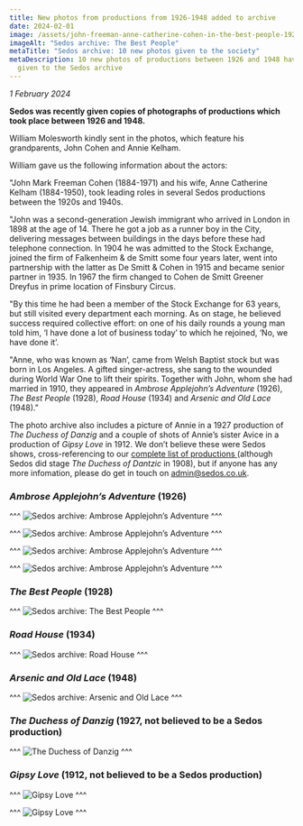 ```yaml
---
title: New photos from productions from 1926-1948 added to archive
date: 2024-02-01
image: /assets/john-freeman-anne-catherine-cohen-in-the-best-people-1928-autocorrected-.jpg
imageAlt: "Sedos archive: The Best People"
metaTitle: "Sedos archive: 10 new photos given to the society"
metaDescription: 10 new photos of productions between 1926 and 1948 have been
  given to the Sedos archive
---
```

*1 February 2024*

**Sedos was recently given copies of photographs of productions which took place between 1926 and 1948.**

William Molesworth kindly sent in the photos, which feature his grandparents, John Cohen and Annie Kelham.

William gave us the following information about the actors:

"John Mark Freeman Cohen (1884-1971) and his wife, Anne Catherine Kelham (1884-1950), took leading roles in several Sedos productions between the 1920s and 1940s. 

"John was a second-generation Jewish immigrant who arrived in London in 1898 at the age of 14. There he got a job as a runner boy in the City, delivering messages between buildings in the days before these had telephone connection. In 1904 he was admitted to the Stock Exchange, joined the firm of Falkenheim & de Smitt some four years later, went into partnership with the latter as De Smitt & Cohen in 1915 and became senior partner in 1935. In 1967 the firm changed to Cohen de Smitt Greener Dreyfus in prime location of Finsbury Circus. 

"By this time he had been a member of the Stock Exchange for 63 years, but still visited every department each morning. As on stage, he believed success required collective effort: on one of his daily rounds a young man told him, ‘I have done a lot of business today’ to which he rejoined, ‘No, we have done it’. 

"Anne, who was known as ‘Nan’, came from Welsh Baptist stock but was born in Los Angeles. A gifted singer-actress, she sang to the wounded during World War One to lift their spirits. Together with John, whom she had married in 1910, they appeared in *Ambrose Applejohn’s Adventure* (1926), *The Best People* (1928), *Road House* (1934) and *Arsenic and Old Lace* (1948)."

The photo archive also includes a picture of Annie in a 1927 production of *The Duchess of Danzig* and a couple of shots of Annie’s sister Avice in a production of *Gipsy Love* in 1912. We don’t believe these were Sedos shows, cross-referencing to our [complete list of productions ](https://www.sedos.co.uk/all-shows)(although Sedos did stage *The Duchess of Dantzic* in 1908), but if anyone has any more infomation, please do get in touch on [admin@sedos.co.uk](mailto:admin@sedos.co.uk).

### *Ambrose Applejohn’s Adventure* (1926)

^^^
![Sedos archive: Ambrose Applejohn’s Adventure](/assets/annie-catherine-nan-kelham-mrs.-john-cohen-in-ambrose-applejohn-s-adventure-1-1926-autocorrected-.jpg)
^^^ 

^^^
![Sedos archive: Ambrose Applejohn’s Adventure](/assets/annie-catherine-nan-kelham-mrs.-john-cohen-in-ambrose-applejohn-s-adventure-2-1926-autocorrected-.jpg)
^^^ 

^^^
![Sedos archive: Ambrose Applejohn’s Adventure](/assets/john-freeman-cohen-in-ambrose-applejohn-s-adventure-1926-autocorrected-.jpg)
^^^ 

^^^
![Sedos archive: Ambrose Applejohn’s Adventure](/assets/john-freeman-anne-catherine-cohen-in-ambrose-applejohn-s-adventure-1926-autocorrected-.jpg)
^^^ 

### *The Best People* (1928)

^^^
![Sedos archive: The Best People](/assets/john-freeman-anne-catherine-cohen-in-the-best-people-1928-autocorrected-.jpg)
^^^ 

### *Road House* (1934)

^^^
![Sedos archive: Road House](/assets/annie-catherine-nan-kelham-mrs.-john-cohen-in-road-house-1934-autocorrected-.jpg)
^^^ 

### *Arsenic and Old Lace* (1948)

^^^
![Sedos archive: Arsenic and Old Lace](/assets/annie-catherine-cohen-in-arsenic-old-lace-1948-.jpg)
^^^ 

### *The Duchess of Danzig* (1927, not believed to be a Sedos production)

^^^
![The Duchess of Danzig](/assets/annie-catherine-nan-kelham-mrs.-john-cohen-in-duchess-of-danzig-1927-autocorrected-.jpg)
^^^ 

### *Gipsy Love* (1912, not believed to be a Sedos production)

^^^
![Gipsy Love](/assets/avice-kelham-in-gipsy-love-1912.jpg)
^^^ 

^^^
![Gipsy Love](/assets/avice-kelham-lauri-de-frece-in-gipsy-love-1912.jpg)
^^^